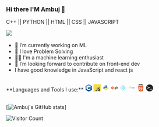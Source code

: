 ### Hi there I'M Ambuj 👋
C++ || PYTHON || HTML || CSS || JAVASCRIPT                                                   

![](https://media.tenor.com/images/444c69862a3df2a249feb98557785f7a/tenor.gif)







- 🔭 I’m currently working on ML
- 🌱 I love Problem Solving
- 👨‍💻 I'm a machine learning enthusiast 
- 🤔 I’m looking forward to contribute on  front-end dev
-  I have good knowledge in  JavaScript and react js
  <br>
**Languages and Tools I use:**
<code><img height="20" src="https://raw.githubusercontent.com/github/explore/80688e429a7d4ef2fca1e82350fe8e3517d3494d/topics/cpp/cpp.png"></code>
<code><img height="20" src="https://raw.githubusercontent.com/github/explore/80688e429a7d4ef2fca1e82350fe8e3517d3494d/topics/javascript/javascript.png"></code>
<code><img height="20" src="https://raw.githubusercontent.com/github/explore/80688e429a7d4ef2fca1e82350fe8e3517d3494d/topics/python/python.png"></code>
<code><img height="20" src="https://raw.githubusercontent.com/github/explore/80688e429a7d4ef2fca1e82350fe8e3517d3494d/topics/git/git.png"></code>
<code><img height="20" src="https://raw.githubusercontent.com/github/explore/80688e429a7d4ef2fca1e82350fe8e3517d3494d/topics/react/react.png"></code>
<code><img height="20" src="https://raw.githubusercontent.com/github/explore/80688e429a7d4ef2fca1e82350fe8e3517d3494d/topics/java/java.png"></code>
<code><img height="20" src="https://raw.githubusercontent.com/github/explore/80688e429a7d4ef2fca1e82350fe8e3517d3494d/topics/html/html.png"></code>
<code><img height="20" src="https://raw.githubusercontent.com/github/explore/80688e429a7d4ef2fca1e82350fe8e3517d3494d/topics/terminal/terminal.png"></code>
<br>
<br>

[![Ambuj's GitHub stats](https://github-readme-stats.vercel.app/api?username=ambuj2000&theme=dark)]


<!--- 💬 Ask me about ...
- 📫 How to reach me: ...
- 😄 Pronouns: ...
- ⚡ Fun fact: ...

-->
![Visitor Count](https://profile-counter.glitch.me/{ambuj2000}/count.svg)
